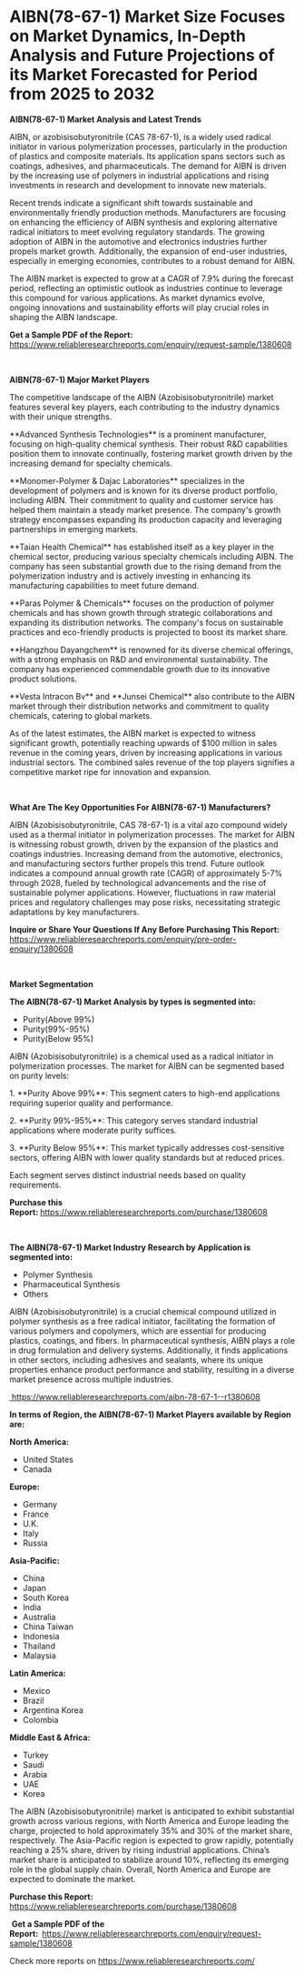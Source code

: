 <p><h1>AIBN(78-67-1) Market Size Focuses on Market Dynamics, In-Depth Analysis and Future Projections of its Market Forecasted for Period from 2025 to 2032</h1></p><p><strong>AIBN(78-67-1) Market Analysis and Latest Trends</strong></p>
<p><p>AIBN, or azobisisobutyronitrile (CAS 78-67-1), is a widely used radical initiator in various polymerization processes, particularly in the production of plastics and composite materials. Its application spans sectors such as coatings, adhesives, and pharmaceuticals. The demand for AIBN is driven by the increasing use of polymers in industrial applications and rising investments in research and development to innovate new materials.</p><p>Recent trends indicate a significant shift towards sustainable and environmentally friendly production methods. Manufacturers are focusing on enhancing the efficiency of AIBN synthesis and exploring alternative radical initiators to meet evolving regulatory standards. The growing adoption of AIBN in the automotive and electronics industries further propels market growth. Additionally, the expansion of end-user industries, especially in emerging economies, contributes to a robust demand for AIBN.</p><p>The AIBN market is expected to grow at a CAGR of 7.9% during the forecast period, reflecting an optimistic outlook as industries continue to leverage this compound for various applications. As market dynamics evolve, ongoing innovations and sustainability efforts will play crucial roles in shaping the AIBN landscape.</p></p>
<p><strong>Get a Sample PDF of the Report:&nbsp;</strong> <a href="https://www.reliableresearchreports.com/enquiry/request-sample/1380608?utm_campaign=2098&utm_medium=2&utm_source=Github&utm_content=ia&utm_term=01022025&utm_id=aibn78-67-1">https://www.reliableresearchreports.com/enquiry/request-sample/1380608</a></p>
<p>&nbsp;</p>
<p><strong>AIBN(78-67-1) Major Market Players</strong></p>
<p><p>The competitive landscape of the AIBN (Azobisisobutyronitrile) market features several key players, each contributing to the industry dynamics with their unique strengths. </p><p>**Advanced Synthesis Technologies** is a prominent manufacturer, focusing on high-quality chemical synthesis. Their robust R&D capabilities position them to innovate continually, fostering market growth driven by the increasing demand for specialty chemicals.</p><p>**Monomer-Polymer & Dajac Laboratories** specializes in the development of polymers and is known for its diverse product portfolio, including AIBN. Their commitment to quality and customer service has helped them maintain a steady market presence. The company's growth strategy encompasses expanding its production capacity and leveraging partnerships in emerging markets.</p><p>**Taian Health Chemical** has established itself as a key player in the chemical sector, producing various specialty chemicals including AIBN. The company has seen substantial growth due to the rising demand from the polymerization industry and is actively investing in enhancing its manufacturing capabilities to meet future demand.</p><p>**Paras Polymer & Chemicals** focuses on the production of polymer chemicals and has shown growth through strategic collaborations and expanding its distribution networks. The company's focus on sustainable practices and eco-friendly products is projected to boost its market share.</p><p>**Hangzhou Dayangchem** is renowned for its diverse chemical offerings, with a strong emphasis on R&D and environmental sustainability. The company has experienced commendable growth due to its innovative product solutions.</p><p>**Vesta Intracon Bv** and **Junsei Chemical** also contribute to the AIBN market through their distribution networks and commitment to quality chemicals, catering to global markets.</p><p>As of the latest estimates, the AIBN market is expected to witness significant growth, potentially reaching upwards of $100 million in sales revenue in the coming years, driven by increasing applications in various industrial sectors. The combined sales revenue of the top players signifies a competitive market ripe for innovation and expansion.</p></p>
<p>&nbsp;</p>
<p><strong>What Are The Key Opportunities For AIBN(78-67-1) Manufacturers?</strong></p>
<p><p>AIBN (Azobisisobutyronitrile, CAS 78-67-1) is a vital azo compound widely used as a thermal initiator in polymerization processes. The market for AIBN is witnessing robust growth, driven by the expansion of the plastics and coatings industries. Increasing demand from the automotive, electronics, and manufacturing sectors further propels this trend. Future outlook indicates a compound annual growth rate (CAGR) of approximately 5-7% through 2028, fueled by technological advancements and the rise of sustainable polymer applications. However, fluctuations in raw material prices and regulatory challenges may pose risks, necessitating strategic adaptations by key manufacturers.</p></p>
<p><strong>Inquire or Share Your Questions If Any Before Purchasing This Report:</strong> <a href="https://www.reliableresearchreports.com/enquiry/pre-order-enquiry/1380608?utm_campaign=2098&utm_medium=2&utm_source=Github&utm_content=ia&utm_term=01022025&utm_id=aibn78-67-1">https://www.reliableresearchreports.com/enquiry/pre-order-enquiry/1380608</a></p>
<p>&nbsp;</p>
<p><strong>Market Segmentation</strong></p>
<p><strong>The AIBN(78-67-1) Market Analysis by types is segmented into:</strong></p>
<p><ul><li>Purity(Above 99%)</li><li>Purity(99%-95%)</li><li>Purity(Below 95%)</li></ul></p>
<p><p>AIBN (Azobisisobutyronitrile) is a chemical used as a radical initiator in polymerization processes. The market for AIBN can be segmented based on purity levels: </p><p>1. **Purity Above 99%**: This segment caters to high-end applications requiring superior quality and performance. </p><p>2. **Purity 99%-95%**: This category serves standard industrial applications where moderate purity suffices. </p><p>3. **Purity Below 95%**: This market typically addresses cost-sensitive sectors, offering AIBN with lower quality standards but at reduced prices. </p><p>Each segment serves distinct industrial needs based on quality requirements.</p></p>
<p><strong>Purchase this Report:&nbsp;</strong><a href="https://www.reliableresearchreports.com/purchase/1380608?utm_campaign=2098&utm_medium=2&utm_source=Github&utm_content=ia&utm_term=01022025&utm_id=aibn78-67-1">https://www.reliableresearchreports.com/purchase/1380608</a></p>
<p>&nbsp;</p>
<p><strong>The AIBN(78-67-1) Market Industry Research by Application is segmented into:</strong></p>
<p><ul><li>Polymer Synthesis</li><li>Pharmaceutical Synthesis</li><li>Others</li></ul></p>
<p><p>AIBN (Azobisisobutyronitrile) is a crucial chemical compound utilized in polymer synthesis as a free radical initiator, facilitating the formation of various polymers and copolymers, which are essential for producing plastics, coatings, and fibers. In pharmaceutical synthesis, AIBN plays a role in drug formulation and delivery systems. Additionally, it finds applications in other sectors, including adhesives and sealants, where its unique properties enhance product performance and stability, resulting in a diverse market presence across multiple industries.</p></p>
<p><a href="https://www.reliableresearchreports.com/aibn-78-67-1--r1380608?utm_campaign=2098&utm_medium=2&utm_source=Github&utm_content=ia&utm_term=01022025&utm_id=aibn78-67-1">&nbsp;https://www.reliableresearchreports.com/aibn-78-67-1--r1380608</a></p>
<p><strong>In terms of Region, the AIBN(78-67-1) Market Players available by Region are:</strong></p>
<p>
    <p> <strong> North America: </strong>
        <ul>
            <li>United States</li>
            <li>Canada</li>
        </ul>
        </p> 
    <p> <strong> Europe: </strong>
        <ul>
            <li>Germany</li>
            <li>France</li>
            <li>U.K.</li>
            <li>Italy</li>
            <li>Russia</li>
        </ul>
        </p> 
    <p> <strong> Asia-Pacific: </strong>
        <ul>
            <li>China</li>
            <li>Japan</li>
            <li>South Korea</li>
            <li>India</li>
            <li>Australia</li>
            <li>China Taiwan</li>
            <li>Indonesia</li>
            <li>Thailand</li>
            <li>Malaysia</li>
        </ul>
        </p> 
    <p> <strong> Latin America: </strong>
        <ul>
            <li>Mexico</li>
            <li>Brazil</li>
            <li>Argentina Korea</li>
            <li>Colombia</li>
        </ul>
        </p> 
    <p> <strong> Middle East & Africa: </strong>
        <ul>
            <li>Turkey</li>
            <li>Saudi</li>
            <li>Arabia</li>
            <li>UAE</li>
            <li>Korea</li>
        </ul>
    </p>
    </p>
<p><p>The AIBN (Azobisisobutyronitrile) market is anticipated to exhibit substantial growth across various regions, with North America and Europe leading the charge, projected to hold approximately 35% and 30% of the market share, respectively. The Asia-Pacific region is expected to grow rapidly, potentially reaching a 25% share, driven by rising industrial applications. China’s market share is anticipated to stabilize around 10%, reflecting its emerging role in the global supply chain. Overall, North America and Europe are expected to dominate the market.</p></p>
<p><strong>Purchase this Report: </strong><a href="https://www.reliableresearchreports.com/purchase/1380608?utm_campaign=2098&utm_medium=2&utm_source=Github&utm_content=ia&utm_term=01022025&utm_id=aibn78-67-1">https://www.reliableresearchreports.com/purchase/1380608</a></p>
<p>&nbsp;<strong>Get a Sample PDF of the Report:&nbsp;&nbsp;</strong><a href="https://www.reliableresearchreports.com/enquiry/request-sample/1380608?utm_campaign=2098&utm_medium=2&utm_source=Github&utm_content=ia&utm_term=01022025&utm_id=aibn78-67-1">https://www.reliableresearchreports.com/enquiry/request-sample/1380608</a></p>
<p><strong></strong></p>
<p>Check more reports on <a href="https://www.reliableresearchreports.com/?utm_campaign=2098&utm_medium=2&utm_source=Github&utm_content=ia&utm_term=01022025&utm_id=aibn78-67-1">https://www.reliableresearchreports.com/</a></p>